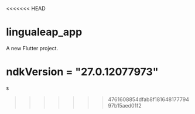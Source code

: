 <<<<<<< HEAD
# lingualeap_app

A new Flutter project.

ndkVersion = "27.0.12077973"
=======
s
>>>>>>> 4761608854dfab8f18164817779497b15aed01f2
